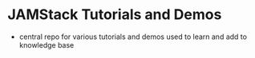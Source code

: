 # JAMStack Tutorials and Demos

-   central repo for various tutorials and demos used to learn and add to knowledge base
